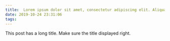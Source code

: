 ```yaml
---
title:  Lorem ipsum dolor sit amet, consectetur adipiscing elit. Aliquam justo turpis, tincidunt ac convallis id.
date: 2019-10-24 23:31:06
tags:
---
```


This post has a long title. Make sure the title displayed right.
